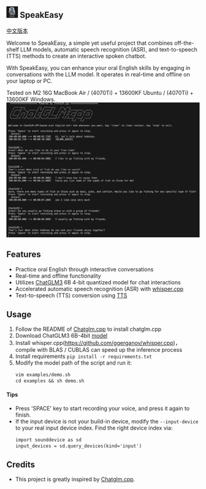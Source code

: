 ## <img src="docs/icon.png" width="30" height="30"> SpeakEasy 
[中文版本](README.md)


Welcome to SpeakEasy, a simple yet useful project that combines off-the-shelf LLM models, automatic speech recognition (ASR), and text-to-speech (TTS) methods to create an interactive spoken chatbot. 

With SpeakEasy, you can enhance your oral English skills by engaging in conversations with the LLM model. It operates in real-time and offline on your laptop or PC. 

Tested on M2 16G MacBook Air / (4070Ti) + 13600KF Ubuntu / (4070Ti) + 13600KF Windows.
![demo](docs/speakeasy-screenshot.png)


## Features
- Practice oral English through interactive conversations
- Real-time and offline functionality
- Utilizes [ChatGLM3](https://github.com/THUDM/ChatGLM3) 6B 4-bit quantized model for chat interactions
- Accelerated automatic speech recognition (ASR) with [whisper.cpp](https://github.com/ggerganov/whisper.cpp)
- Text-to-speech (TTS) conversion using [TTS](https://github.com/coqui-ai/TTS)

## Usage
1. Follow the README of [Chatglm.cpp](chatglm.cpp.md) to install chatglm.cpp
2. Download ChatGLM3 6B-4bit [model](https://huggingface.co/Xorbits/chatglm3-6B-GGML)
3. Install whisper.cpp(https://github.com/ggerganov/whisper.cpp)，compile with BLAS / CUBLAS can speed up the inference process
4. Install requirements
`pip install -r requirements.txt`
5. Modify the model path of the script and run it:
    ```
    vim examples/demo.sh 
    cd examples && sh demo.sh
    ```

#### Tips
- Press 'SPACE' key to start recording your voice, and press it again to finish.
- If the input device is not your build-in device, modify the `--input-device` to your real input device index. Find the right device index via:
  ```
  import sounddevice as sd
  input_devices = sd.query_devices(kind='input')
  ```

## Credits
- This project is greatly inspired by [Chatglm.cpp](https://github.com/li-plus/chatglm.cpp).
